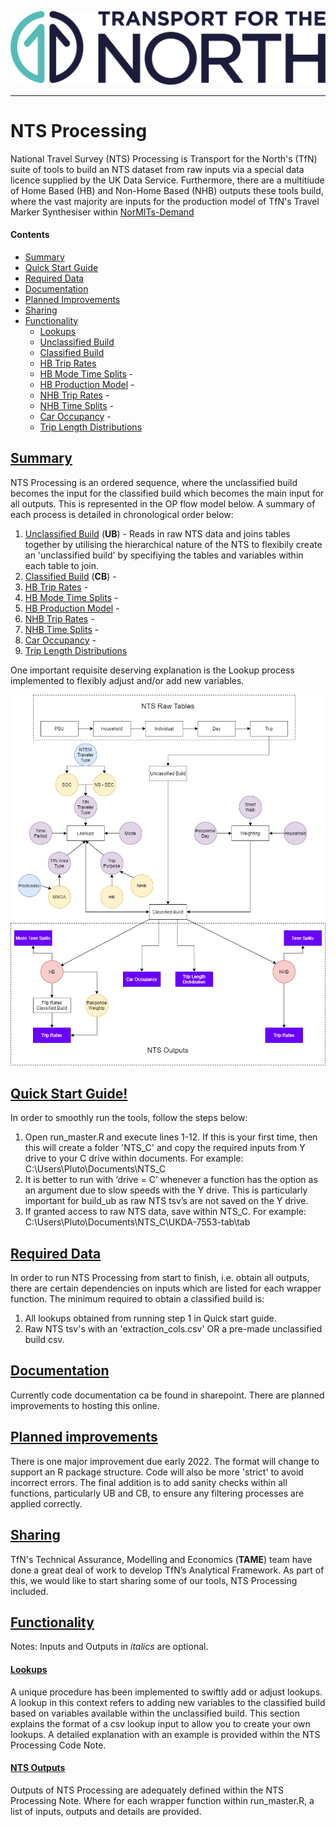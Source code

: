 ![Transport for the North Logo](docs/TFN_Landscape_Colour_CMYK.png)

----

# NTS Processing

National Travel Survey (NTS) Processing  is Transport for the North's (TfN) suite of tools to build an NTS dataset from raw inputs via a special data licence supplied by the UK Data Service. Furthermore, there are a multitiude of Home Based (HB) and Non-Home Based (NHB) outputs these tools build, where the vast majority are inputs for the production model of TfN's Travel Marker Synthesiser within [NorMITs-Demand](https://github.com/Transport-for-the-North/NorMITs-Demand#travel-market-synthesiser)

#### Contents
 - [Summary](#summary) 
 - [Quick Start Guide](#quick-start-guide)
 - [Required Data](#required-data)
 - [Documentation](#documentation)
 - [Planned Improvements](#planned-improvements)
 - [Sharing](#sharing)
 - [Functionality](#functionality)
   - [Lookups](#lookups)
   - [Unclassified Build](#ub)
   - [Classified Build](#cb)
   - [HB Trip Rates](#hb_trip-rates)
   - [HB Mode Time Splits](#hb-mts) - 
   - [HB Production Model](#hb-production-model) - 
   - [NHB Trip Rates](#nhb-trip-rates) - 
   - [NHB Time Splits](#nhb-time_splits) - 
   - [Car Occupancy](#car-occupancy) - 
   - [Trip Length Distributions](#tld)

## [Summary](#contents)
NTS Processing is an ordered sequence, where the unclassified build becomes the input for the classified build which becomes the main input for all outputs. This is represented in the OP flow model below. A summary of each process is detailed in chronological order below:

1. [Unclassified Build](#ub) (**UB**) - Reads in raw NTS data and joins tables together by utilising the hierarchical nature of the NTS to flexibily create an 'unclassified build' by specifiying the tables and variables within each table to join.
2. [Classified Build](#cb) (**CB**) - 
3. [HB Trip Rates](#hb_trip-rates) - 
4. [HB Mode Time Splits](#hb-mts) - 
5. [HB Production Model](#hb-production-model) - 
6. [NHB Trip Rates](#nhb-trip-rates) - 
7. [NHB Time Splits](#nhb-time_splits) - 
8. [Car Occupancy](#car-occupancy) - 
9. [Trip Length Distributions](#tld)

One important requisite deserving explanation is the Lookup process implemented to flexibly adjust and/or add new variables.

![op_flow](docs/nts_op.png)

## [Quick Start Guide!](#contents)
In order to smoothly run the tools, follow the steps below:

1.	Open run_master.R and execute lines 1-12. If this is your first time, then this will create a folder 'NTS_C' and copy the required inputs from Y drive to your C drive within documents. For example: C:\Users\Pluto\Documents\NTS_C
2.	It is better to run with ‘drive = C’ whenever a function has the option as an argument due to slow speeds with the Y drive. This is particularly important for build_ub as raw NTS tsv’s are not saved on the Y drive.
3.	If granted access to raw NTS data, save within NTS_C. For example: C:\Users\Pluto\Documents\NTS_C\UKDA-7553-tab\tab

## [Required Data](#contents)
In order to run NTS Processing from start to finish, i.e. obtain all outputs, there are certain dependencies on inputs which are listed for each wrapper function. The minimum required to obtain a classified build is:

1. All lookups obtained from running step 1 in Quick start guide.
2. Raw NTS tsv's with an 'extraction_cols.csv' OR a pre-made unclassified build csv.

## [Documentation](#contents)
Currently code documentation ca be found in sharepoint. There are planned improvements to hosting this online.

## [Planned improvements](#contents)
There is one major improvement due early 2022. The format will change to support an R package structure. Code will also be more 'strict' to avoid incorrect errors. The final addition is to add sanity checks within all functions, particularly UB and CB, to ensure any filtering processes are applied correctly.

## [Sharing](#contents)
TfN's Technical Assurance, Modelling and Economics (**TAME**) team have done
a great deal of work to develop TfN’s Analytical Framework.
As part of this, we would like to start sharing some of our tools, NTS Processing included.

## [Functionality](#contents)

Notes:
Inputs and Outputs in *italics* are optional.

#### [Lookups](#contents)
A unique procedure has been implemented to swiftly add or adjust lookups. A lookup in this context refers to adding new variables to the classified build based on variables available within the unclassified build. This section explains the format of a csv lookup input to allow you to create your own lookups. A detailed explanation with an example is provided within the NTS Processing Code Note.

#### [NTS Outputs](#contents)

Outputs of NTS Processing are adequately defined within the NTS Processing Note. Where for each wrapper function within run_master.R, a list of inputs, outputs and details are provided.
